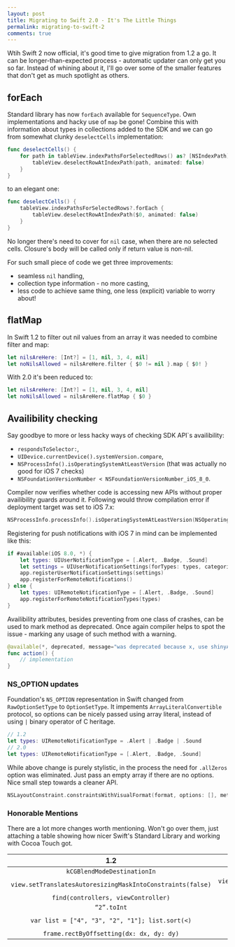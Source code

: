 ```yaml
---
layout: post
title: Migrating to Swift 2.0 - It's The Little Things
permalink: migrating-to-swift-2
comments: true
---
```


Wtih Swift 2 now official, it's good time to give migration from 1.2 a go. It can be longer-than-expected process - automatic updater can only get you so far. Instead of whining about it, I'll go over some of the smaller features that don't get as much spotlight as others.

<!--more-->

## forEach
Standard library has now `forEach` available for `SequenceType`. Own implementations and hacky use of `map` be gone! Combine this with information about types in collections added to the SDK and we can go from somewhat clunky `deselectCells` implementation:

~~~swift
func deselectCells() {
    for path in tableView.indexPathsForSelectedRows() as? [NSIndexPath] ?? [] {
        tableView.deselectRowAtIndexPath(path, animated: false)
    }
}
~~~

to an elegant one:

~~~swift
func deselectCells() {
    tableView.indexPathsForSelectedRows?.forEach {
        tableView.deselectRowAtIndexPath($0, animated: false)
    }
}
~~~

No longer there's need to cover for `nil` case, when there are no selected cells. Closure's body will be called only if return value is non-nil.

For such small piece of code we get three improvements:

- seamless `nil` handling,
- collection type information - no more casting,
- less code to achieve same thing, one less (explicit) variable to worry about!


## flatMap

In Swift 1.2 to filter out nil values from an array it was needed to combine filter and map:

~~~swift
let nilsAreHere: [Int?] = [1, nil, 3, 4, nil]
let noNilsAllowed = nilsAreHere.filter { $0 != nil }.map { $0! }
~~~

With 2.0 it's been reduced to:


~~~swift
let nilsAreHere: [Int?] = [1, nil, 3, 4, nil]
let noNilsAllowed = nilsAreHere.flatMap { $0 }
~~~

## Availibility checking

Say goodbye to more or less hacky ways of checking SDK API`s availibility:

- `respondsToSelector:`,
- `UIDevice.currentDevice().systemVersion.compare`,
- `NSProcessInfo().isOperatingSystemAtLeastVersion` (that was actually no good for iOS 7 checks)
- `NSFoundationVersionNumber < NSFoundationVersionNumber_iOS_8_0`.

Compiler now verifies whether code is accessing new APIs without proper availibility guards around it. Following would throw compilation error if deployment target was set to iOS 7.x:

~~~swift
NSProcessInfo.processInfo().isOperatingSystemAtLeastVersion(NSOperatingSystemVersion(majorVersion: 8, minorVersion: 0, patchVersion: 0))
~~~

Registering for push notifications with iOS 7 in mind can be implemented like this:

~~~swift
if #available(iOS 8.0, *) {
    let types: UIUserNotificationType = [.Alert, .Badge, .Sound]
    let settings = UIUserNotificationSettings(forTypes: types, categories: nil)
    app.registerUserNotificationSettings(settings)
    app.registerForRemoteNotifications()
} else {
    let types: UIRemoteNotificationType = [.Alert, .Badge, .Sound]
    app.registerForRemoteNotificationTypes(types)
}
~~~

Availibility attributes, besides preventing from one class of crashes, can be used to mark method as deprecated. Once again compiler helps to spot the issue - marking any usage of such method with a warning.


~~~swift
@available(*, deprecated, message="was deprecated because x, use shinyAction method instead")
func action() {
    // implementation
}
~~~

### NS_OPTION updates

Foundation's `NS_OPTION` representation in Swift changed from `RawOptionSetType` to `OptionSetType`. It impements `ArrayLiteralConvertible` protocol, so options can be nicely passed using array literal, instead of using `|` binary operator of C heritage.

~~~swift
// 1.2
let types: UIRemoteNotificationType = .Alert | .Badge | .Sound
// 2.0
let types: UIRemoteNotificationType = [.Alert, .Badge, .Sound]
~~~

While above change is purely stylistic, in the process the need for `.allZeros` option was eliminated. Just pass an empty array if there are no options. Nice small step towards a cleaner API.

~~~swift
NSLayoutConstraint.constraintsWithVisualFormat(format, options: [], metrics: nil, views: binding)
~~~

### Honorable Mentions

There are a lot more changes worth mentioning. Won't go over them, just attaching a table showing how nicer Swift's Standard Library and working with Cocoa Touch got.

|1.2 | 2.0|
|:--:|:--:|
|`kCGBlendModeDestinationIn` | `CGBlendMode.DestinationIn` |
|`view.setTranslatesAutoresizingMaskIntoConstraints(false)`|`view.translatesAutoresizingMaskIntoConstraints = false` |
|`find(controllers, viewController)`|`controllers.indexOf(viewController)`
|`“2”.toInt`|`Int(“2”)`|
|`var list = ["4", "3", "2", "1"]; list.sort(<)`|`var list = ["4", "3", "2", "1"]; list.sortInPlace()`|
|`frame.rectByOffsetting(dx: dx, dy: dy)`|`frame.offsetBy(dx: dx, dy: dy)`|

